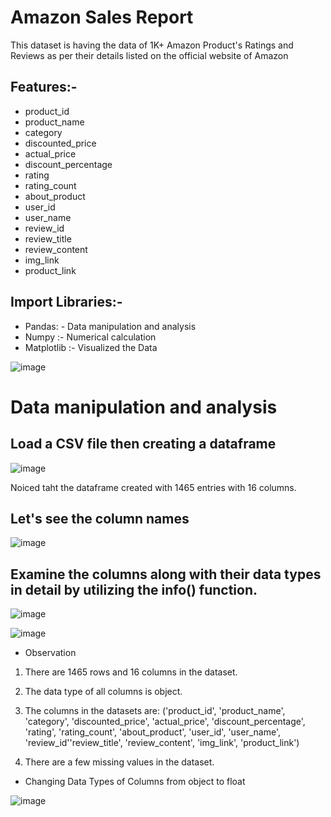 #                      Amazon Sales Report

This dataset is having the data of 1K+ Amazon Product's Ratings and Reviews as per their details listed on the official website of Amazon
## Features:-
*	product_id
*	product_name
*	category	
*	discounted_price	
*	actual_price	
*	discount_percentage	
*	rating	
*	rating_count	
*	about_product	
*	user_id	
*	user_name	
*	review_id	
*	review_title	
*	review_content	
*	img_link	
*	product_link

## Import Libraries:-
*	Pandas: - Data manipulation and analysis
*  Numpy :- Numerical calculation
*	Matplotlib :- Visualized the Data


![image](https://github.com/user-attachments/assets/2b2c6311-c0b8-4461-b69c-0c00e5d3eff1)

# Data manipulation and analysis

## Load a CSV file then creating a dataframe

![image](https://github.com/user-attachments/assets/c93320e7-f5ae-4a7f-8816-4fcfb0844828)

Noiced taht the dataframe created with 1465 entries  with 16 columns.

## Let's see the column names

![image](https://github.com/user-attachments/assets/3cc9d25c-3594-4b81-b950-e61044716af1)

## Examine the columns along with their data types in detail by utilizing the info() function.

![image](https://github.com/user-attachments/assets/8fda046a-12c5-4ab1-8749-4bbce082a561)

![image](https://github.com/user-attachments/assets/1aad3e2c-1d88-4ff2-9ab5-be4770ae7063)

* Observation

1. There are 1465 rows and 16 columns in the dataset.

2. The data type of all columns is object.

3. The columns in the datasets are:
('product_id', 'product_name', 'category', 'discounted_price',
'actual_price', 'discount_percentage', 'rating', 'rating_count',
'about_product', 'user_id', 'user_name', 'review_id''review_title',
'review_content', 'img_link', 'product_link')

4. There are a few missing values in the dataset.

* Changing Data Types of Columns from object to float

![image](https://github.com/user-attachments/assets/5e1d5b05-6387-4873-8512-97fd5bbd278c)
